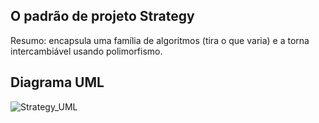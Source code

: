 ## O padrão de projeto Strategy 

Resumo: encapsula uma família de algoritmos (tira o que varia) e a torna intercambiável usando polimorfismo.

## Diagrama UML
![Strategy_UML](https://github.com/elizabethleite/bertoti/assets/101938881/3bed77f1-74de-4860-9122-8d4003bf566d)
